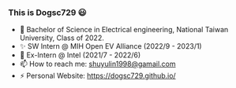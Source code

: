 ### This is Dogsc729 😃
- 🌱 Bachelor of Science in Electrical engineering, National Taiwan University, Class of 2022.
- ✨ SW Intern @ MIH Open EV Alliance (2022/9 - 2023/1)
- 🔭 Ex-Intern @ Intel (2021/7 - 2022/6)
- 📫 How to reach me: shuyulin1998@gamail.com
- ⚡ Personal Website: https://dogsc729.github.io/
<!--
**dogsc729/dogsc729** is a ✨ _special_ ✨ repository because its `README.md` (this file) appears on your GitHub profile.

Here are some ideas to get you started:

- 🔭 I’m currently working on ...
- 🌱 I’m currently learning ...
- 👯 I’m looking to collaborate on ...
- 🤔 I’m looking for help with ...
- 💬 Ask me about ...
- 📫 How to reach me: ...
- 😄 Pronouns: ...
- ⚡ Fun fact: ...
-->
